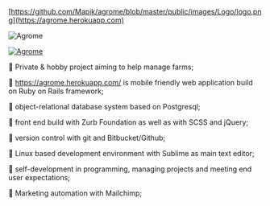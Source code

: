 [https://github.com/Mapik/agrome/blob/master/public/images/Logo/logo.png](https://agrome.herokuapp.com)

<img src="https://github.com/Mapik/agrome/blob/master/public/images/Logo/logo.png" title="Agrome" alt="Agrome">


<a href="https://agrome.herokuapp.com/"><img src="https://github.com/Mapik/agrome/blob/master/public/images/Logo/logo.png" title="Agrome" alt="Agrome"></a>


 Private & hobby project aiming to help manage farms;

 https://agrome.herokuapp.com/ is mobile friendly web application build on Ruby on Rails framework;

 object-relational database system based on Postgresql;

 front end build with Zurb Foundation as well as with SCSS and jQuery;

 version control with git and Bitbucket/Github;

 Linux based development environment with Sublime as main text editor;

 self-development in programming, managing projects and meeting end user expectations;

 Marketing automation with Mailchimp;
